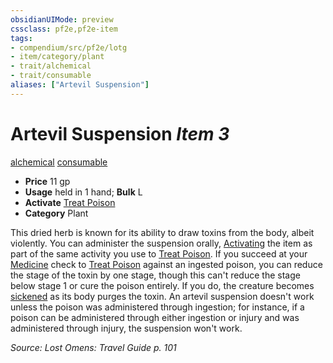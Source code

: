 ```yaml
---
obsidianUIMode: preview
cssclass: pf2e,pf2e-item
tags:
- compendium/src/pf2e/lotg
- item/category/plant
- trait/alchemical
- trait/consumable
aliases: ["Artevil Suspension"]
---
```

# Artevil Suspension *Item 3*  
[alchemical](../../../Rules/traits/alchemical.md)  [consumable](../../../Rules/traits/consumable.md)  

- **Price** 11 gp
- **Usage** held in 1 hand; **Bulk** L
- **Activate** [Treat Poison](../../../Rules/actions/treat-poison.md)
- **Category** Plant

This dried herb is known for its ability to draw toxins from the body, albeit violently. You can administer the suspension orally, [Activating](../../../Rules/actions/activate-an-item.md) the item as part of the same activity you use to [Treat Poison](../../../Rules/actions/treat-poison.md). If you succeed at your [Medicine](../../skills.md#Medicine) check to [Treat Poison](../../../Rules/actions/treat-poison.md) against an ingested poison, you can reduce the stage of the toxin by one stage, though this can't reduce the stage below stage 1 or cure the poison entirely. If you do, the creature becomes [sickened](../../../Rules/conditions.md#Sickened) as its body purges the toxin. An artevil suspension doesn't work unless the poison was administered through ingestion; for instance, if a poison can be administered through either ingestion or injury and was administered through injury, the suspension won't work.

*Source: Lost Omens: Travel Guide p. 101*
